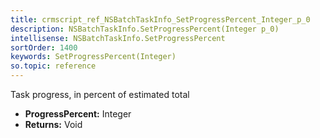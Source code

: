 ```yaml
---
title: crmscript_ref_NSBatchTaskInfo_SetProgressPercent_Integer_p_0
description: NSBatchTaskInfo.SetProgressPercent(Integer p_0)
intellisense: NSBatchTaskInfo.SetProgressPercent
sortOrder: 1400
keywords: SetProgressPercent(Integer)
so.topic: reference
---
```



Task progress, in percent of estimated total



* **ProgressPercent:** Integer
* **Returns:** Void



